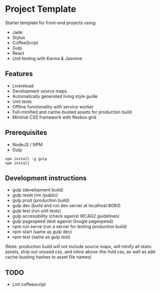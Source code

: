 # Project Template

Starter template for front-end projects using:
* Jade
* Stylus
* CoffeeScript
* Gulp
* React
* Unit testing with Karma & Jasmine

## Features

* Livereload
* Development source maps
* Automatically generated living style guide
* Unit tests
* Offline functionality with service worker
* Full-minified and cache-busted assets for production build
* Minimal CSS framework with flexbox grid

## Prerequisites

* NodeJS / NPM
* Gulp

```
npm install -g gulp
npm install
```

## Development instructions

* gulp                  (development build)
* gulp reset            (rm /public)
* gulp prod             (production build)
* gulp dev              (build and run dev server at localhost:8080)
* gulp test             (run unit tests)
* gulp accessibility    (check against WCAG2 guidelines)
* gulp pagespeed        (test against Google pagespeed)
* npm run serve			(run a server for testing production build)
* npm start				(same as gulp dev)
* npm test				(same as gulp test)

(Note: production build will not include source maps, will minify all static assets, strip out unused css, and inline above-the-fold css, as well as add cache-busting hashes to asset file names)

## TODO

* Lint coffeescript
